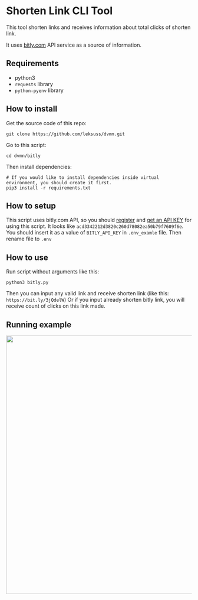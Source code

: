 # Shorten Link CLI Tool

This tool shorten links and receives information about total clicks of shorten link.

It uses [bitly.com](https://bitly.com/) API service as a source of information.


## Requirements

 - python3
 - `requests` library
 - `python-pyenv` library


## How to install

Get the source code of this repo:
```
git clone https://github.com/leksuss/dvmn.git
```

Go to this script:
```
cd dvmn/bitly
```

Then install dependencies:
```
# If you would like to install dependencies inside virtual environment, you should create it first.
pip3 install -r requirements.txt
```

## How to setup

This script uses bitly.com API, so you should [register](https://bitly.com/a/sign_up) and [get an API KEY](https://app.bitly.com/settings/api/) for using this script. It looks like `acd3342212d3820c260d78082ea50b79f7609f6e`. You should insert it as a value of `BITLY_API_KEY` in `.env_examle` file. Then rename file to `.env`


## How to use

Run script without arguments like this:
```
python3 bitly.py
```

Then you can input any valid link and receive shorten link (like this: `https://bit.ly/3jQdelW`)
Or if you input already shorten bitly link, you will receive count of clicks on this link made.


## Running example

<img src="https://github.com/leksuss/dvmn/blob/main/.github/img/bitly_example.gif" width="700">

